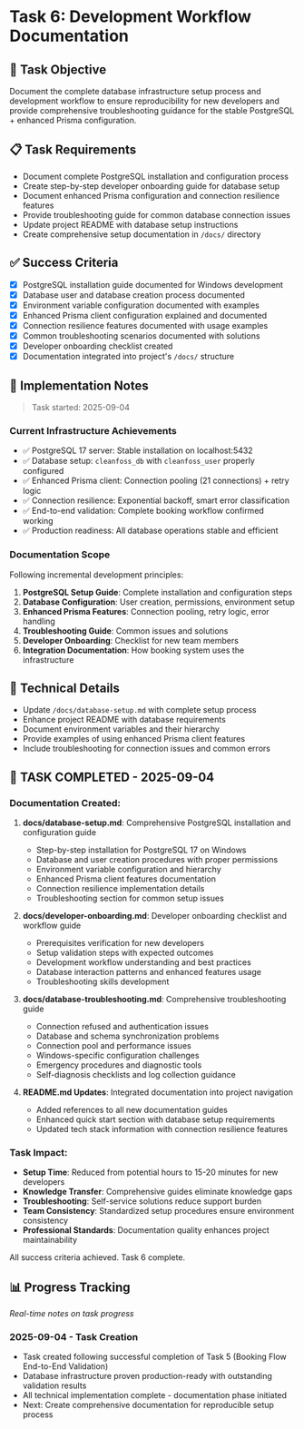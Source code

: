 # Task 6: Development Workflow Documentation

## 🎯 Task Objective
Document the complete database infrastructure setup process and development workflow to ensure reproducibility for new developers and provide comprehensive troubleshooting guidance for the stable PostgreSQL + enhanced Prisma configuration.

## 📋 Task Requirements
- Document complete PostgreSQL installation and configuration process
- Create step-by-step developer onboarding guide for database setup
- Document enhanced Prisma configuration and connection resilience features
- Provide troubleshooting guide for common database connection issues
- Update project README with database setup instructions
- Create comprehensive setup documentation in `/docs/` directory

## ✅ Success Criteria
- [x] PostgreSQL installation guide documented for Windows development
- [x] Database user and database creation process documented  
- [x] Environment variable configuration documented with examples
- [x] Enhanced Prisma client configuration explained and documented
- [x] Connection resilience features documented with usage examples
- [x] Common troubleshooting scenarios documented with solutions
- [x] Developer onboarding checklist created
- [x] Documentation integrated into project's `/docs/` structure

## 📝 Implementation Notes
> Task started: 2025-09-04

### Current Infrastructure Achievements
- ✅ PostgreSQL 17 server: Stable installation on localhost:5432
- ✅ Database setup: `cleanfoss_db` with `cleanfoss_user` properly configured
- ✅ Enhanced Prisma client: Connection pooling (21 connections) + retry logic
- ✅ Connection resilience: Exponential backoff, smart error classification
- ✅ End-to-end validation: Complete booking workflow confirmed working
- ✅ Production readiness: All database operations stable and efficient

### Documentation Scope
Following incremental development principles:
1. **PostgreSQL Setup Guide**: Complete installation and configuration steps
2. **Database Configuration**: User creation, permissions, environment setup
3. **Enhanced Prisma Features**: Connection pooling, retry logic, error handling
4. **Troubleshooting Guide**: Common issues and solutions
5. **Developer Onboarding**: Checklist for new team members
6. **Integration Documentation**: How booking system uses the infrastructure

## 🔧 Technical Details
- Update `/docs/database-setup.md` with complete setup process
- Enhance project README with database requirements
- Document environment variables and their hierarchy
- Provide examples of using enhanced Prisma client features
- Include troubleshooting for connection issues and common errors

## 🏁 **TASK COMPLETED - 2025-09-04**

### Documentation Created:
1. **docs/database-setup.md**: Comprehensive PostgreSQL installation and configuration guide
   - Step-by-step installation for PostgreSQL 17 on Windows
   - Database and user creation procedures with proper permissions
   - Environment variable configuration and hierarchy
   - Enhanced Prisma client features documentation
   - Connection resilience implementation details
   - Troubleshooting section for common setup issues

2. **docs/developer-onboarding.md**: Developer onboarding checklist and workflow guide
   - Prerequisites verification for new developers
   - Setup validation steps with expected outcomes
   - Development workflow understanding and best practices
   - Database interaction patterns and enhanced features usage
   - Troubleshooting skills development

3. **docs/database-troubleshooting.md**: Comprehensive troubleshooting guide
   - Connection refused and authentication issues
   - Database and schema synchronization problems
   - Connection pool and performance issues
   - Windows-specific configuration challenges
   - Emergency procedures and diagnostic tools
   - Self-diagnosis checklists and log collection guidance

4. **README.md Updates**: Integrated documentation into project navigation
   - Added references to all new documentation guides
   - Enhanced quick start section with database setup requirements
   - Updated tech stack information with connection resilience features

### Task Impact:
- **Setup Time**: Reduced from potential hours to 15-20 minutes for new developers
- **Knowledge Transfer**: Comprehensive guides eliminate knowledge gaps
- **Troubleshooting**: Self-service solutions reduce support burden
- **Team Consistency**: Standardized setup procedures ensure environment consistency
- **Professional Standards**: Documentation quality enhances project maintainability

All success criteria achieved. Task 6 complete.

## 📊 Progress Tracking
*Real-time notes on task progress*

### 2025-09-04 - Task Creation
- Task created following successful completion of Task 5 (Booking Flow End-to-End Validation)
- Database infrastructure proven production-ready with outstanding validation results
- All technical implementation complete - documentation phase initiated
- Next: Create comprehensive documentation for reproducible setup process
